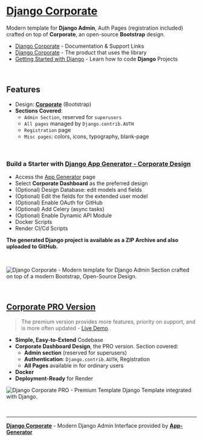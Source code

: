 # [Django Corporate](https://app-generator.dev/docs/products/django-libs/theme-corporate.html)

Modern template for **Django Admin**, Auth Pages (registration included) crafted on top of **Corporate**, an open-source **Bootstrap** design.

- [Django Corporate](https://app-generator.dev/docs/products/django-libs/theme-corporate.html) - Documentation & Support Links
- [Django Corporate](https://app-generator.dev/product/corporate-dashboard/django/) - The product that uses the library
- [Getting Started with Django](https://app-generator.dev/docs/technologies/django/index.html) - Learn how to code **Django** Projects

<br />

## **Features**

- Design: **[Corporate](https://app-generator.dev/docs/templates/bootstrap/corporate.html)** (Bootstrap)
- **Sections Covered**: 
  - `Admin Section`, reserved for `superusers`
  - `All pages` managed by `Django.contrib.AUTH`
  - `Registration` page
  - `Misc pages`: colors, icons, typography, blank-page 
  
<br />

### Build a Starter with [Django App Generator - Corporate Design](https://app-generator.dev/tools/django-generator/corporate/)

- Access the [App Generator](https://app-generator.dev/tools/django-generator/) page
- Select **Corporate Dashboard** as the preferred design
- (Optional) Design Database: edit models and fields
- (Optional) Edit the fields for the extended user model
- (Optional) Enable OAuth for GitHub
- (Optional) Add Celery (async tasks)
- (Optional) Enable Dynamic API Module
- Docker Scripts
- Render CI/Cd Scripts

**The generated Django project is available as a ZIP Archive and also uploaded to GitHub.**

<br />

![Django Corporate - Modern template for Django Admin Section crafted on top of a modern Bootstrap, Open-Source Design.](https://github.com/user-attachments/assets/55f27009-2e46-433c-b2bc-4c0db1cd6c17)

<br />

## [Corporate PRO Version](https://app-generator.dev/product/corporate-dashboard-pro/django/)

> The premium version provides more features, priority on support, and is more often updated - [Live Demo](https://django-corporate-pro.onrender.com).

- **Simple, Easy-to-Extend** Codebase
- **Corporate Dashboard Design**, the PRO version. Section covered:
  - **Admin section** (reserved for superusers)
  - **Authentication**: `Django.contrib.AUTH`, Registration
  - **All Pages** available in for ordinary users 
- **Docker**
- **Deployment-Ready** for Render 

![Django Corporate  PRO - Premium Template Django Template integrated with Django.](https://github.com/user-attachments/assets/e2385055-3110-4842-b679-36c9a1060e48)

<br />

---
**[Django Corporate](https://app-generator.dev/docs/products/django-libs/theme-corporate.html)** - Modern Django Admin Interface provided by **[App-Generator](https://app-generator.dev)**
